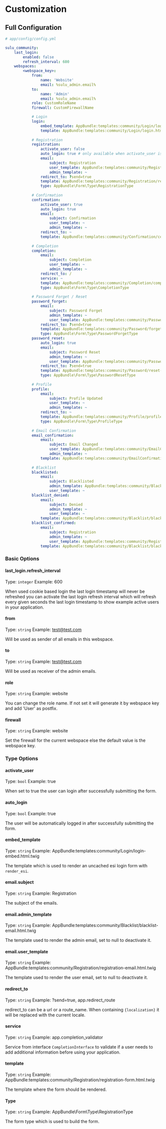 # Customization

## Full Configuration

```yml
# app/config/config.yml

sulu_community:
    last_login:
        enabled: false
        refresh_interval: 600
    webspaces:
        <webspace_key>:
            from:
                name: 'Website'
                email: %sulu_admin.email%
            to:
                name: 'Admin'
                email: %sulu_admin.email%
            role: CustomRoleName
            firewall: CustomFirewallName

            # Login
            login:
                embed_template: AppBundle:templates:community/Login/login-embed.html.twig
                template: AppBundle:templates:community/Login/login.html.twig
                
            # Registration
            registration:
                activate_user: false
                auto_login: true # only available when activate_user is true
                email:
                    subject: Registration
                    user_template: AppBundle:templates:community/Registration/registration-email.html.twig
                    admin_template: ~
                redirect_to: ?send=true
                template: AppBundle:templates:community/Registration/registration-form.html.twig
                type: AppBundle\Form\Type\RegistrationType
                    
            # Confirmation
            confirmation: 
                activate_user: true
                auto_login: true
                email:
                    subject: Confirmation
                    user_template: ~
                    admin_template: ~
                redirect_to: ~
                template: AppBundle:templates:community/Confirmation/confirmation-message.html.twig
                    
            # Completion
            completion:
                email:
                    subject: Completion
                    user_template: ~
                    admin_template: ~
                redirect_to: /
                service: ~
                template: AppBundle:templates:community/Completion/completion-form.html.twig
                type: AppBundle\Form\Type\CompletionType
                    
            # Password Forget / Reset
            password_forget:
                email:
                    subject: Password Forget
                    admin_template: ~
                    user_template: AppBundle:templates:community/Password/forget-email.html.twig
                redirect_to: ?send=true
                template: AppBundle:templates:community/Password/forget-form.html.twig
                type: AppBundle\Form\Type\PasswordForgetType
            password_reset:
                auto_login: true
                email:
                    subject: Password Reset
                    admin_template: ~
                    user_template: AppBundle:templates:community/Password/reset-email.html.twig
                redirect_to: ?send=true
                template: AppBundle:templates:community/Password/reset-form.html.twig
                type: AppBundle\Form\Type\PasswordResetType
                    
            # Profile
            profile:
                email:
                    subject: Profile Updated
                    user_template: ~
                    admin_template: ~
                redirect_to: ~
                template: AppBundle:templates:community/Profile/profile-form.html.twig
                type: AppBundle\Form\Type\ProfileType
                
            # Email Confirmation
            email_confirmation:
                email:
                    subject: Email Changed
                    user_template: AppBundle:templates:community/EmailConfirmation/email-confirmation-email.html.twig
                    admin_template: ~
                template: AppBundle:templates:community/EmailConfirmation/email-confirmation-success.html.twig
                
            # Blacklist
            blacklisted:
                email:
                    subject: Blacklisted
                    admin_template: AppBundle:templates:community/Blacklist/blacklist-email.html.twig
                    user_template: ~
            blacklist_denied:
                email:
                    subject: Denied
                    admin_template: ~
                    user_template: ~
                template: AppBundle:templates:community/Blacklist/blacklist-denied.html.twig
            blacklist_confirmed:
                email:
                    subject: Registration
                    admin_template: ~
                    user_template: AppBundle:templates:community/Registration/registration-email.html.twig
                template: AppBundle:templates:community/Blacklist/blacklist-confirmed.html.twig
```

### Basic Options

#### last_login.refresh_interval

Type: `integer`
Example: 600

When used cookie based login the last login timestamp will never 
be refreshed you can activate the last login refresh interval
which will refresh every given seconds the last login timestamp
to show example active users in your application.

#### from

Type: `string`
Example: test@test.com

Will be used as sender of all emails in this webspace. 

#### to

Type: `string`
Example: test@test.com

Will be used as receiver of the admin emails.

#### role

Type: `string`
Example: website

You can change the role name. 
If not set it will generate it by webspace key and add 'User' as postfix.

#### firewall

Type: `string`
Example: website

Set the firewall for the current webspace else the default value is the webspace key.

### Type Options

#### activate_user

Type: `bool`
Example: true

When set to true the user can login after successfully submitting the form.

#### auto_login

Type: `bool`
Example: true

The user will be automatically logged in after successfully submitting the form.

#### embed_template

Type: `string`
Example: AppBundle:templates:community/Login/login-embed.html.twig

The template which is used to render an uncached esi login form with `render_esi`.

#### email.subject

Type: `string`
Example: Registration

The subject of the emails.

#### email.admin_template

Type: `string`
Example: AppBundle:templates:community/Blacklist/blacklist-email.html.twig

The template used to render the admin email, set to null to deactivate it.

#### email.user_template

Type: `string`
Example: AppBundle:templates:community/Registration/registration-email.html.twig

The template used to render the user email, set to null to deactivate it.

#### redirect_to

Type: `string`
Example: ?send=true, app.redirect_route

redirect_to can be a url or a route_name. When containing `{localization}` 
it will be replaced with the current locale.

#### service

Type: `string`
Example: app.completion_validator

Service from interface `CompletionInterface` to validate if a user needs to add additional information before using your application. 

#### template

Type: `string`
Example: AppBundle:templates:community/Registration/registration-form.html.twig

The template where the form should be rendered.

#### Type

Type: `string`
Example: AppBundle\Form\Type\RegistrationType

The form type which is used to build the form.
